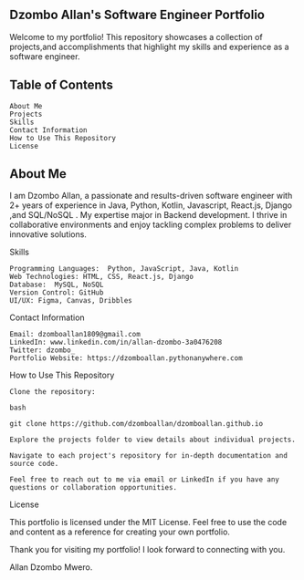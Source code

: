 ## Dzombo Allan's Software Engineer Portfolio

Welcome to my portfolio! This repository showcases a collection of projects,and accomplishments that highlight my skills and experience as a software engineer.

## Table of Contents

    About Me
    Projects
    Skills
    Contact Information
    How to Use This Repository
    License

## About Me

I am Dzombo Allan, a passionate and results-driven software engineer with 2+ years of experience in Java, Python, Kotlin, Javascript, React.js, Django ,and SQL/NoSQL . My expertise major in Backend development. I thrive in collaborative environments and enjoy tackling complex problems to deliver innovative solutions.

<!--Projects
Project 1: [Project Name]

Description: [Brief description of the project, its purpose, and key features.]

Repository: [Link to the GitHub repository]

Live Demo: [Link to a live demo, if applicable]
Project 2: [Project Name]

Description: [Brief description of the project, its purpose, and key features.]

Repository: [Link to the GitHub repository]

Live Demo: [Link to a live demo, if applicable]
-->
 Skills

    Programming Languages:  Python, JavaScript, Java, Kotlin
    Web Technologies: HTML, CSS, React.js, Django
    Database:  MySQL, NoSQL
    Version Control: GitHub
    UI/UX: Figma, Canvas, Dribbles

 Contact Information

    Email: dzomboallan1809@gmail.com
    LinkedIn: www.linkedin.com/in/allan-dzombo-3a0476208
    Twitter: dzombo_
    Portfolio Website: https://dzomboallan.pythonanywhere.com

 How to Use This Repository

    Clone the repository:

    bash

    git clone https://github.com/dzomboallan/dzomboallan.github.io

    Explore the projects folder to view details about individual projects.

    Navigate to each project's repository for in-depth documentation and source code.

    Feel free to reach out to me via email or LinkedIn if you have any questions or collaboration opportunities.

 License

This portfolio is licensed under the MIT License. Feel free to use the code and content as a reference for creating your own portfolio.

Thank you for visiting my portfolio! I look forward to connecting with you.

Allan Dzombo Mwero.

